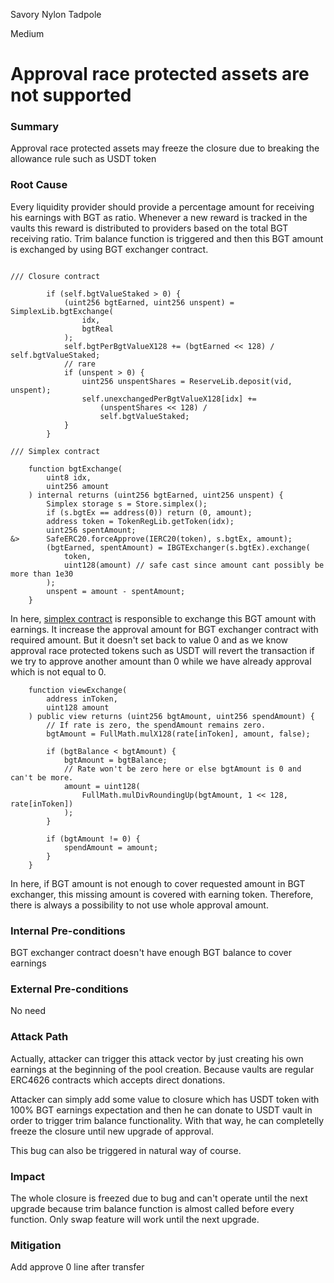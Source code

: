 Savory Nylon Tadpole

Medium

# Approval race protected assets are not supported

### Summary

Approval race protected assets may freeze the closure due to breaking the allowance rule such as USDT token

### Root Cause

Every liquidity provider should provide a percentage amount for receiving his earnings with BGT as ratio. Whenever a new reward is tracked in the vaults this reward is distributed to providers based on the total BGT receiving ratio. Trim balance function is triggered and then this BGT amount is exchanged by using BGT exchanger contract.

```solidity

/// Closure contract

        if (self.bgtValueStaked > 0) {
            (uint256 bgtEarned, uint256 unspent) = SimplexLib.bgtExchange(
                idx,
                bgtReal
            );
            self.bgtPerBgtValueX128 += (bgtEarned << 128) / self.bgtValueStaked;
            // rare
            if (unspent > 0) {
                uint256 unspentShares = ReserveLib.deposit(vid, unspent);
                self.unexchangedPerBgtValueX128[idx] +=
                    (unspentShares << 128) /
                    self.bgtValueStaked;
            }
        }

/// Simplex contract

    function bgtExchange(
        uint8 idx,
        uint256 amount
    ) internal returns (uint256 bgtEarned, uint256 unspent) {
        Simplex storage s = Store.simplex();
        if (s.bgtEx == address(0)) return (0, amount);
        address token = TokenRegLib.getToken(idx);
        uint256 spentAmount;
&>      SafeERC20.forceApprove(IERC20(token), s.bgtEx, amount);
        (bgtEarned, spentAmount) = IBGTExchanger(s.bgtEx).exchange(
            token,
            uint128(amount) // safe cast since amount cant possibly be more than 1e30
        );
        unspent = amount - spentAmount;
    }
```

In here, [simplex contract](https://github.com/sherlock-audit/2025-04-burve/blob/44cba36e2a0c3cd7b6999459bf7746db92f8cc0a/Burve/src/multi/Simplex.sol#L124) is responsible to exchange this BGT amount with earnings. It increase the approval amount for BGT exchanger contract with required amount. But it doesn't set back to value 0 and as we know approval race protected tokens such as USDT will revert the transaction if we try to approve another amount than 0 while we have already approval which is not equal to 0.


```solidity
    function viewExchange(
        address inToken,
        uint128 amount
    ) public view returns (uint256 bgtAmount, uint256 spendAmount) {
        // If rate is zero, the spendAmount remains zero.
        bgtAmount = FullMath.mulX128(rate[inToken], amount, false);

        if (bgtBalance < bgtAmount) {
            bgtAmount = bgtBalance;
            // Rate won't be zero here or else bgtAmount is 0 and can't be more.
            amount = uint128(
                FullMath.mulDivRoundingUp(bgtAmount, 1 << 128, rate[inToken])
            );
        }

        if (bgtAmount != 0) {
            spendAmount = amount;
        }
    }
```

In here, if BGT amount is not enough to cover requested amount in BGT exchanger, this missing amount is covered with earning token. Therefore, there is always a possibility to not use whole approval amount.


### Internal Pre-conditions

BGT exchanger contract doesn't have enough BGT balance to cover earnings

### External Pre-conditions

No need

### Attack Path

Actually, attacker can trigger this attack vector by just creating his own earnings at the beginning of the pool creation. Because vaults are regular ERC4626 contracts which accepts direct donations.

Attacker can simply add some value to closure which has USDT token with 100% BGT earnings expectation and then he can donate to USDT vault in order to trigger trim balance functionality. With that way, he can completelly freeze the closure until new upgrade of approval.

This bug can also be triggered in natural way of course.

### Impact

The whole closure is freezed due to bug and can't operate until the next upgrade because trim balance function is almost called before every function. Only swap feature will work until the next upgrade.


### Mitigation

Add approve 0 line after transfer